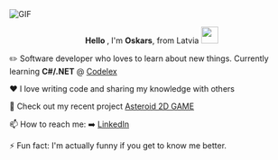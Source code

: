 <img align="top" alt="GIF" src="https://github.com/sharns/sharns/blob/main/assets/banner.gif" />

<p align="center">
 <b> Hello </b>, I'm <b>Oskars</b>, from Latvia <img src="https://raw.githubusercontent.com/MartinHeinz/MartinHeinz/master/wave.gif" width="30px">

  ✏️ Software developer who loves to learn about new things. Currently learning <b>C#/.NET</b> @ [Codelex](https://www.codelex.io/)

  ❤️ I love writing code and sharing my knowledge with others

  🚀 Check out my recent project [Asteroid 2D GAME](https://github.com/sharns/asteroids-game-2d)

  📫 How to reach me: ➡️ [LinkedIn](https://www.linkedin.com/in/oskars-sarns/)

  ⚡ Fun fact: I'm actually funny if you get to know me better.
</p>
